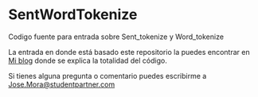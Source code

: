 # SentWordTokenize
Codigo fuente para entrada sobre Sent_tokenize y Word_tokenize

La entrada en donde está basado este repositorio la puedes encontrar en [Mi blog](http://jantoniomora.wordpress.com) donde se explica la totalidad del código.

Si tienes alguna pregunta o comentario puedes escribirme a Jose.Mora@studentpartner.com

